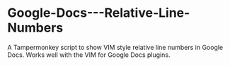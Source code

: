 # Google-Docs---Relative-Line-Numbers
A Tampermonkey script to show VIM style relative line numbers in Google Docs. Works well with the VIM for Google Docs plugins. 
